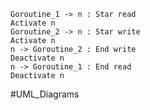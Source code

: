 ```plantuml
Goroutine_1 -> n : Star read
Activate n
Goroutine_2 -> n : Star write
Activate n
n -> Goroutine_2 : End write
Deactivate n
n -> Goroutine_1 : End read
Deactivate n
```

#UML_Diagrams
